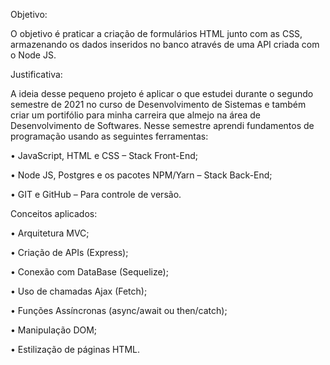 Objetivo: 

O objetivo é praticar a criação de formulários HTML junto com as CSS, 
armazenando os dados inseridos no banco através de uma API criada com o 
Node JS.

Justificativa: 

A ideia desse pequeno projeto é aplicar o que estudei durante o segundo 
semestre de 2021 no curso de Desenvolvimento de Sistemas e também criar 
um portifólio para minha carreira que almejo na área de Desenvolvimento de 
Softwares.
Nesse semestre aprendi fundamentos de programação usando as 
seguintes ferramentas: 

• JavaScript, HTML e CSS – Stack Front-End;

• Node JS, Postgres e os pacotes NPM/Yarn – Stack Back-End;

• GIT e GitHub – Para controle de versão.

Conceitos aplicados:

• Arquitetura MVC;

• Criação de APIs (Express);

• Conexão com DataBase (Sequelize);

• Uso de chamadas Ajax (Fetch); 

• Funções Assíncronas (async/await ou then/catch);

• Manipulação DOM;

• Estilização de páginas HTML.

